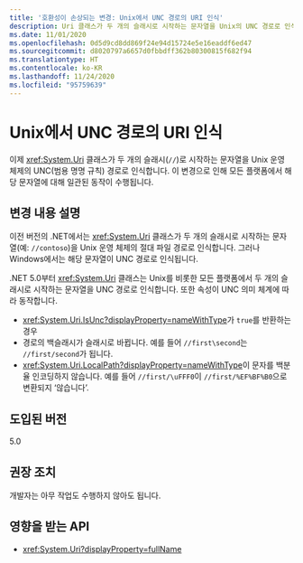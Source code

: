 ```yaml
---
title: '호환성이 손상되는 변경: Unix에서 UNC 경로의 URI 인식'
description: Uri 클래스가 두 개의 슬래시로 시작하는 문자열을 Unix의 UNC 경로로 인식하는 핵심 .NET 라이브러리의 .NET 5.0 호환성이 손상되는 변경에 대해 알아봅니다.
ms.date: 11/01/2020
ms.openlocfilehash: 0d5d9cd8dd869f24e94d15724e5e16eaddf6ed47
ms.sourcegitcommit: d8020797a6657d0fbbdff362b80300815f682f94
ms.translationtype: HT
ms.contentlocale: ko-KR
ms.lasthandoff: 11/24/2020
ms.locfileid: "95759639"
---
```

# <a name="uri-recognition-of-unc-paths-on-unix"></a>Unix에서 UNC 경로의 URI 인식

이제 <xref:System.Uri> 클래스가 두 개의 슬래시(`//`)로 시작하는 문자열을 Unix 운영 체제의 UNC(범용 명명 규칙) 경로로 인식합니다. 이 변경으로 인해 모든 플랫폼에서 해당 문자열에 대해 일관된 동작이 수행됩니다.

## <a name="change-description"></a>변경 내용 설명

이전 버전의 .NET에서는 <xref:System.Uri> 클래스가 두 개의 슬래시로 시작하는 문자열(예: `//contoso`)을 Unix 운영 체제의 절대 파일 경로로 인식합니다. 그러나 Windows에서는 해당 문자열이 UNC 경로로 인식됩니다.

.NET 5.0부터 <xref:System.Uri> 클래스는 Unix를 비롯한 모든 플랫폼에서 두 개의 슬래시로 시작하는 문자열을 UNC 경로로 인식합니다. 또한 속성이 UNC 의미 체계에 따라 동작합니다.

- <xref:System.Uri.IsUnc?displayProperty=nameWithType>가 `true`를 반환하는 경우
- 경로의 백슬래시가 슬래시로 바뀝니다. 예를 들어 `//first\second`는 `//first/second`가 됩니다.
- <xref:System.Uri.LocalPath?displayProperty=nameWithType>이 문자를 백분율 인코딩하지 않습니다. 예를 들어 `//first/\uFFF0`이 `//first/%EF%BF%B0`으로 변환되지 ‘않습니다’.

## <a name="version-introduced"></a>도입된 버전

5.0

## <a name="recommended-action"></a>권장 조치

개발자는 아무 작업도 수행하지 않아도 됩니다.

## <a name="affected-apis"></a>영향을 받는 API

- <xref:System.Uri?displayProperty=fullName>

<!--

#### Category

Core .NET libraries

### Affected APIs

- `T:System.Uri`

-->
